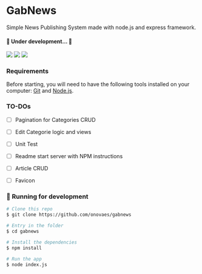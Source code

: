 # GabNews

Simple News Publishing System made with node.js and express framework.

#### 🚧  Under development...  🚧

<img src="https://img.shields.io/static/v1?label=node.js&message=v14&color=green">

<img src="https://img.shields.io/static/v1?label=express&message=v4.17&color=green">

<img src="https://img.shields.io/static/v1?label=pr&message=welcome&color=green">


### Requirements

Before starting, you will need to have the following tools installed on your computer:
[Git](https://git-scm.com) and [Node.js](https://nodejs.org/en/). 


### TO-DOs

- [ ] Pagination for Categories CRUD
- [ ] Edit Categorie logic and views
- [ ] Unit Test
- [ ] Readme start server with NPM instructions
- [ ] Article CRUD
- [ ] Favicon


### 🎲 Running for development

```bash
# Clone this repo
$ git clone https://github.com/onovaes/gabnews

# Entry in the folder
$ cd gabnews

# Install the dependencies
$ npm install

# Run the app
$ node index.js
```